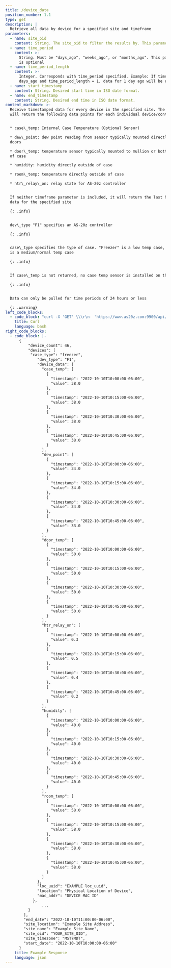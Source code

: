 ```yaml
---
title: /device_data
position_number: 1.1
type: get
description: |
  Retrieve all data by device for a specified site and timeframe
parameters:
  - name: site_oid
    content: String. The site_oid to filter the results by. This parameter is REQUIRED.
  - name: time_period
    content: >-
      String. Must be "days_ago", "weeks_ago", or "months_ago". This parameter
      is optional
  - name: time_period_length
    content: >-
      Integer. Corresponds with time_period specified. Example: If time_period =
      days_ago and time_period_length = 1, data for 1 day ago will be returned
  - name: start_timestamp
    content: String. Desired start time in ISO date format.
  - name: end_timestamp
    content: String. Desired end time in ISO date format.
content_markdown: >-
  Receive timestamped data for every device in the specified site. The request
  will return the following data points for each individual device/controller:


  * case\_temp: Internal Case Temperature (Optional Sensor)

  * dew\_point: dew point reading from sensor typically mounted directly above
  doors

  * door\_temp: temperature sensor typically mounted to mullion or bottom rail
  of case

  * humidity: humidity directly outside of case

  * room\_temp: temperature directly outside of case

  * htr\_relay\_on: relay state for AS-20z controller


  If neither timeframe parameter is included, it will return the last hour of
  data for the specified site

  {: .info}


  dev\_type "F1" specifies an AS-20z controller

  {: .info}


  case\_type specifies the type of case. "Freezer" is a low temp case, "Cooler"
  is a medium/normal temp case

  {: .info}


  If case\_temp is not returned, no case temp sensor is installed on that case

  {: .info}


  Data can only be pulled for time periods of 24 hours or less

  {: .warning}
left_code_blocks:
  - code_block: "curl -X 'GET' \\\r\n  'https://www.as20z.com:9900/api/v1.0/sites/YOUR_SITE_OID/sensor_data?start_timestamp=2022-10-10T10&end_timestamp=2022-10-10T11' \\\r\n  -H 'accept: application/json' \\\r\n  -H 'Authorization: Bearer YOUR_JWT_TOKEN'"
    title: Curl
    language: bash
right_code_blocks:
  - code_block: |-
      {
          "device_count": 46,
          "devices": [
           "case_type": "freezer",
              "dev_type": "F1",
              "device_data": {
                "case_temp": [
                  {
                    "timestamp": "2022-10-10T10:00:00-06:00",
                    "value": 38.0
                  },
                  {
                    "timestamp": "2022-10-10T10:15:00-06:00",
                    "value": 38.0
                  },
                  {
                    "timestamp": "2022-10-10T10:30:00-06:00",
                    "value": 38.0
                  },
                  {
                    "timestamp": "2022-10-10T10:45:00-06:00",
                    "value": 38.0
                  }
                ],
                "dew_point": [
                  {
                    "timestamp": "2022-10-10T10:00:00-06:00",
                    "value": 34.0
                  },
                  {
                    "timestamp": "2022-10-10T10:15:00-06:00",
                    "value": 34.0
                  },
                  {
                    "timestamp": "2022-10-10T10:30:00-06:00",
                    "value": 34.0
                  },
                  {
                    "timestamp": "2022-10-10T10:45:00-06:00",
                    "value": 33.0
                  }
                ],
                "door_temp": [
                  {
                    "timestamp": "2022-10-10T10:00:00-06:00",
                    "value": 50.0
                  },
                  {
                    "timestamp": "2022-10-10T10:15:00-06:00",
                    "value": 50.0
                  },
                  {
                    "timestamp": "2022-10-10T10:30:00-06:00",
                    "value": 50.0
                  },
                  {
                    "timestamp": "2022-10-10T10:45:00-06:00",
                    "value": 50.0
                  }
                ],
                "htr_relay_on": [
                  {
                    "timestamp": "2022-10-10T10:00:00-06:00",
                    "value": 0.3
                  },
                  {
                    "timestamp": "2022-10-10T10:15:00-06:00",
                    "value": 0.5
                  },
                  {
                    "timestamp": "2022-10-10T10:30:00-06:00",
                    "value": 0.4
                  },
                  {
                    "timestamp": "2022-10-10T10:45:00-06:00",
                    "value": 0.2
                  }
                ],
                "humidity": [
                  {
                    "timestamp": "2022-10-10T10:00:00-06:00",
                    "value": 40.0
                  },
                  {
                    "timestamp": "2022-10-10T10:15:00-06:00",
                    "value": 40.0
                  },
                  {
                    "timestamp": "2022-10-10T10:30:00-06:00",
                    "value": 40.0
                  },
                  {
                    "timestamp": "2022-10-10T10:45:00-06:00",
                    "value": 40.0
                  }
                ],
                "room_temp": [
                  {
                    "timestamp": "2022-10-10T10:00:00-06:00",
                    "value": 58.0
                  },
                  {
                    "timestamp": "2022-10-10T10:15:00-06:00",
                    "value": 58.0
                  },
                  {
                    "timestamp": "2022-10-10T10:30:00-06:00",
                    "value": 58.0
                  },
                  {
                    "timestamp": "2022-10-10T10:45:00-06:00",
                    "value": 58.0
                  }
                ]
              },
              "loc_uuid": "EXAMPLE loc_uuid",
              "location": "Physical Location of Device",
              "mac_addr": "DEVICE MAC ID"
            },
                ...
          }
        ],
        "end_date": "2022-10-10T11:00:00-06:00",
        "site_location": "Example Site Address",
        "site_name": "Example Site Name",
        "site_oid": "YOUR_SITE_OID",
        "site_timezone": "MST7MDT",
        "start_date": "2022-10-10T10:00:00-06:00"  
      }
    title: Example Response
    language: json
---
```

